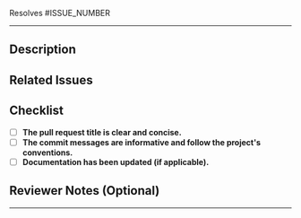 Resolves #ISSUE_NUMBER

---

## Description

<!-- Provide a brief description of the changes introduced by this pull request. -->

## Related Issues

<!-- Reference any related issues or tasks that this pull request addresses or closes. -->

## Checklist

<!-- Please ensure that your pull request complies with the following checklist: -->

- [ ] **The pull request title is clear and concise.**
- [ ] **The commit messages are informative and follow the project's conventions.**
- [ ] **Documentation has been updated (if applicable).**

## Reviewer Notes (Optional)

<!-- Provide any additional notes or instructions for the reviewer. -->

---
